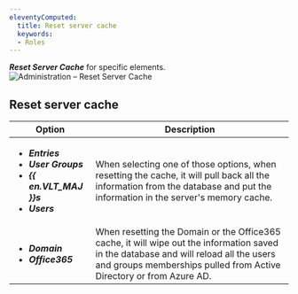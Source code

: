 ```yaml
---
eleventyComputed:
  title: Reset server cache
  keywords:
  - Roles
---
```

***Reset Server Cache*** for specific elements.
![Administration – Reset Server Cache](https://cdnweb.devolutions.net/docs/docs_en_server_ServerOp8039.png)

## Reset server cache
| Option                                                                                                                        | Description |
|-------------------------------------------------------------------------------------------------------------------------------|-------------|
| <ul><li>***Entries***<br></li><li>***User Groups***<br></li><li>***{{ en.VLT_MAJ }}s***<br></li><li>***Users***<br></li></ul> | When selecting one of those options, when resetting the cache, it will pull back all the information from the database and put the information in the server's memory cache. |
| <ul><li>***Domain***<br></li><li>***Office365***<br></li></ul>                                                                | When resetting the Domain or the Office365 cache, it will wipe out the information saved in the database and will reload all the users and groups memberships pulled from Active Directory or from Azure AD. |

